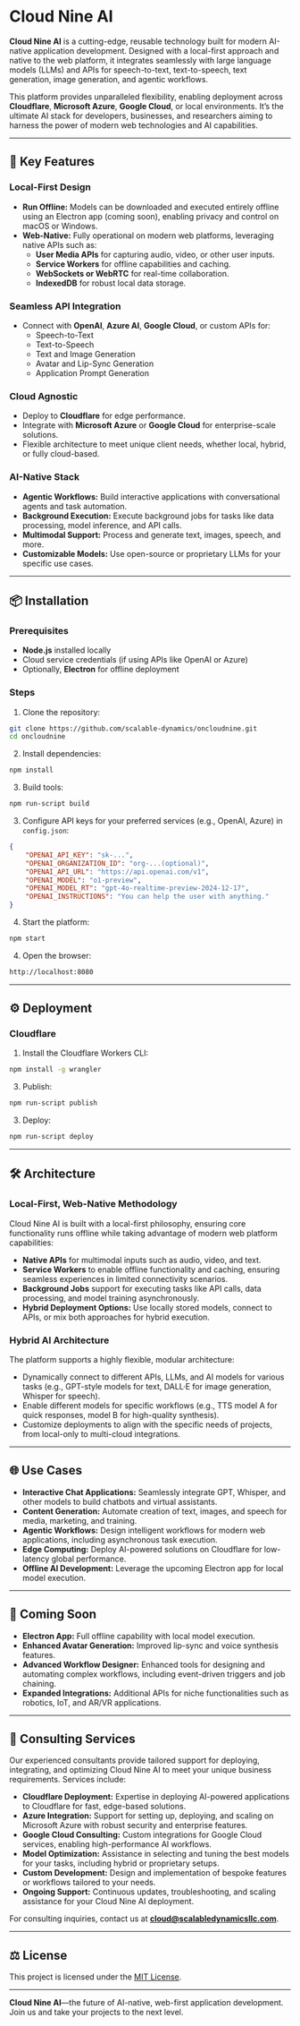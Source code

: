 # Cloud Nine AI

**Cloud Nine AI** is a cutting-edge, reusable technology built for modern AI-native application development. Designed with a local-first approach and native to the web platform, it integrates seamlessly with large language models (LLMs) and APIs for speech-to-text, text-to-speech, text generation, image generation, and agentic workflows. 

This platform provides unparalleled flexibility, enabling deployment across **Cloudflare**, **Microsoft Azure**, **Google Cloud**, or local environments. It’s the ultimate AI stack for developers, businesses, and researchers aiming to harness the power of modern web technologies and AI capabilities.

---

## 🚀 Key Features

### **Local-First Design**
- **Run Offline:** Models can be downloaded and executed entirely offline using an Electron app (coming soon), enabling privacy and control on macOS or Windows.
- **Web-Native:** Fully operational on modern web platforms, leveraging native APIs such as:
  - **User Media APIs** for capturing audio, video, or other user inputs.
  - **Service Workers** for offline capabilities and caching.
  - **WebSockets or WebRTC** for real-time collaboration.
  - **IndexedDB** for robust local data storage.

### **Seamless API Integration**
- Connect with **OpenAI**, **Azure AI**, **Google Cloud**, or custom APIs for:
  - Speech-to-Text
  - Text-to-Speech
  - Text and Image Generation
  - Avatar and Lip-Sync Generation
  - Application Prompt Generation

### **Cloud Agnostic**
- Deploy to **Cloudflare** for edge performance.
- Integrate with **Microsoft Azure** or **Google Cloud** for enterprise-scale solutions.
- Flexible architecture to meet unique client needs, whether local, hybrid, or fully cloud-based.

### **AI-Native Stack**
- **Agentic Workflows:** Build interactive applications with conversational agents and task automation.
- **Background Execution:** Execute background jobs for tasks like data processing, model inference, and API calls.
- **Multimodal Support:** Process and generate text, images, speech, and more.
- **Customizable Models:** Use open-source or proprietary LLMs for your specific use cases.

---

## 📦 Installation

### Prerequisites
- **Node.js** installed locally
- Cloud service credentials (if using APIs like OpenAI or Azure)
- Optionally, **Electron** for offline deployment

### Steps
1. Clone the repository:

```bash
git clone https://github.com/scalable-dynamics/oncloudnine.git
cd oncloudnine
```

2. Install dependencies:

```bash
npm install
```

3. Build tools:

```bash
npm run-script build
```

3. Configure API keys for your preferred services (e.g., OpenAI, Azure) in `config.json`:

```json
{
    "OPENAI_API_KEY": "sk-...",
    "OPENAI_ORGANIZATION_ID": "org-...(optional)",
    "OPENAI_API_URL": "https://api.openai.com/v1",
    "OPENAI_MODEL": "o1-preview",
    "OPENAI_MODEL_RT": "gpt-4o-realtime-preview-2024-12-17",
    "OPENAI_INSTRUCTIONS": "You can help the user with anything."
}
```

4. Start the platform:

```bash
npm start
```

4. Open the browser:

```bash
http://localhost:8080
```

---

## ⚙️ Deployment

### **Cloudflare**
1. Install the Cloudflare Workers CLI:

```bash
npm install -g wrangler
```

3. Publish:

```bash
npm run-script publish
```

3. Deploy:

```bash
npm run-script deploy
```

---

## 🛠️ Architecture

### **Local-First, Web-Native Methodology**
Cloud Nine AI is built with a local-first philosophy, ensuring core functionality runs offline while taking advantage of modern web platform capabilities:
- **Native APIs** for multimodal inputs such as audio, video, and text.
- **Service Workers** to enable offline functionality and caching, ensuring seamless experiences in limited connectivity scenarios.
- **Background Jobs** support for executing tasks like API calls, data processing, and model training asynchronously.
- **Hybrid Deployment Options:** Use locally stored models, connect to APIs, or mix both approaches for hybrid execution.

### **Hybrid AI Architecture**
The platform supports a highly flexible, modular architecture:
- Dynamically connect to different APIs, LLMs, and AI models for various tasks (e.g., GPT-style models for text, DALL·E for image generation, Whisper for speech).
- Enable different models for specific workflows (e.g., TTS model A for quick responses, model B for high-quality synthesis).
- Customize deployments to align with the specific needs of projects, from local-only to multi-cloud integrations.

---

## 🌐 Use Cases

- **Interactive Chat Applications:** Seamlessly integrate GPT, Whisper, and other models to build chatbots and virtual assistants.
- **Content Generation:** Automate creation of text, images, and speech for media, marketing, and training.
- **Agentic Workflows:** Design intelligent workflows for modern web applications, including asynchronous task execution.
- **Edge Computing:** Deploy AI-powered solutions on Cloudflare for low-latency global performance.
- **Offline AI Development:** Leverage the upcoming Electron app for local model execution.

---

## 🌟 Coming Soon

- **Electron App:** Full offline capability with local model execution.
- **Enhanced Avatar Generation:** Improved lip-sync and voice synthesis features.
- **Advanced Workflow Designer:** Enhanced tools for designing and automating complex workflows, including event-driven triggers and job chaining.
- **Expanded Integrations:** Additional APIs for niche functionalities such as robotics, IoT, and AR/VR applications.

---

## 🤝 Consulting Services

Our experienced consultants provide tailored support for deploying, integrating, and optimizing Cloud Nine AI to meet your unique business requirements. Services include:

- **Cloudflare Deployment:** Expertise in deploying AI-powered applications to Cloudflare for fast, edge-based solutions.
- **Azure Integration:** Support for setting up, deploying, and scaling on Microsoft Azure with robust security and enterprise features.
- **Google Cloud Consulting:** Custom integrations for Google Cloud services, enabling high-performance AI workflows.
- **Model Optimization:** Assistance in selecting and tuning the best models for your tasks, including hybrid or proprietary setups.
- **Custom Development:** Design and implementation of bespoke features or workflows tailored to your needs.
- **Ongoing Support:** Continuous updates, troubleshooting, and scaling assistance for your Cloud Nine AI deployment.

For consulting inquiries, contact us at **cloud@scalabledynamicsllc.com**.

---

## ⚖️ License

This project is licensed under the [MIT License](LICENSE).

---

**Cloud Nine AI**—the future of AI-native, web-first application development. Join us and take your projects to the next level.
